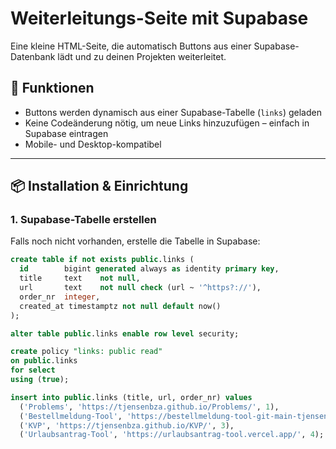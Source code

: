 # Weiterleitungs-Seite mit Supabase

Eine kleine HTML-Seite, die automatisch Buttons aus einer Supabase-Datenbank lädt und zu deinen Projekten weiterleitet.

## 🚀 Funktionen
- Buttons werden dynamisch aus einer Supabase-Tabelle (`links`) geladen
- Keine Codeänderung nötig, um neue Links hinzuzufügen – einfach in Supabase eintragen
- Mobile- und Desktop-kompatibel

---

## 📦 Installation & Einrichtung

### 1. Supabase-Tabelle erstellen
Falls noch nicht vorhanden, erstelle die Tabelle in Supabase:

```sql
create table if not exists public.links (
  id        bigint generated always as identity primary key,
  title     text    not null,
  url       text    not null check (url ~ '^https?://'),
  order_nr  integer,
  created_at timestamptz not null default now()
);

alter table public.links enable row level security;

create policy "links: public read"
on public.links
for select
using (true);

insert into public.links (title, url, order_nr) values
  ('Problems', 'https://tjensenbza.github.io/Problems/', 1),
  ('Bestellmeldung-Tool', 'https://bestellmeldung-tool-git-main-tjensenbzas-projects.vercel.app', 2),
  ('KVP', 'https://tjensenbza.github.io/KVP/', 3),
  ('Urlaubsantrag-Tool', 'https://urlaubsantrag-tool.vercel.app/', 4);
